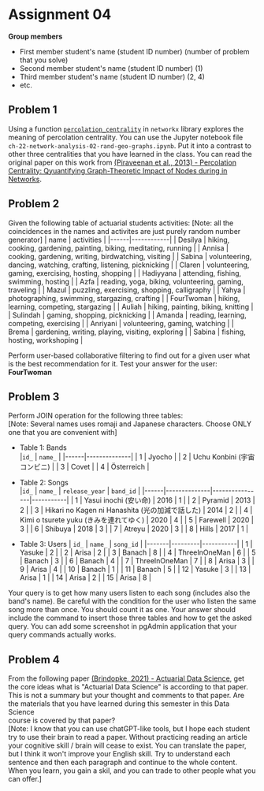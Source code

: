 # Assignment 04

**Group members**
- First member student's name (student ID number) (number of problem that you solve)
- Second member student's name (student ID number) (1)
- Third member student's name (student ID number) (2, 4)
- etc.


## Problem 1
Using a function [`percolation_centrality`](https://networkx.org/documentation/stable/reference/algorithms/generated/networkx.algorithms.centrality.percolation_centrality.html) in `networkx` library explores 
the meaning of percolation centrality. You can use the Jupyter notebook file   
`ch-22-network-analysis-02-rand-geo-graphs.ipynb`. Put it into a contrast to other
three centralities that you have learned in the class.
You can read the original paper on this work from [(Piraveenan et al., 2013) - 
Percolation Centrality: Qyuantifying Graph-Theoretic Impact of Nodes during 
in Networks](https://journals.plos.org/plosone/article?id=10.1371/journal.pone.0053095).


## Problem 2
Given the following table of actuarial students activities:
[Note: all the coincidences in the names and activites are just purely random number generator]
| name | activities |
|------|------------|
| Desilya    | hiking, cooking, gardening, painting, biking, meditating, running |
| Annisa     | cooking, gardening, writing, birdwatching, visiting               |
| Sabina     | volunteering, dancing, watching, crafting, listening, picknicking |
| Claren     | volunteering, gaming, exercising, hosting, shopping |
| Hadiyyana  | attending, fishing, swimming, hosting |
| Azfa       | reading, yoga, biking, volunteering, gaming, traveling |
| Mazul      | puzzling, exercising, shopping, calligraphy |
| Yahya      | photographing, swimming, stargazing, crafting |
| FourTwoman | hiking, learning, competing, stargazing |
| Auliah     | hiking, painting, biking, knitting |
| Sulindah   | gaming, shopping, picknicking |
| Amanda     | reading, learning, competing, exercising |
| Anriyani   | volunteering, gaming, watching |
| Brema      | gardening, writing, playing, visiting, exploring |
| Sabina     | fishing, hosting, workshoping |


Perform user-based collaborative filtering to find out for a given user what 
is the best recommendation for it.
Test your answer for the user: **FourTwoman**

## Problem 3
Perform JOIN operation for the following three tables:    
[Note: Several names uses romaji and Japanese characters. Choose ONLY one that you are convenient with]
- Table 1: Bands    
  |`id_` | `name_`    |
  |------|--------------|
  | 1    | Jyocho       |
  | 2    | Uchu Konbini (宇宙コンビニ) |
  | 3    | Covet        |
  | 4    | Österreich   |

  
- Table 2: Songs   
  |`id_` | `name_`      | `release_year` | `band_id` |
  |------|--------------|----------------|-----------|
  | 1    | Yasui inochi (安い命) | 2016           | 1         |
  | 2    | Pyramid      | 2013           | 2         |
  | 3    | Hikari no Kagen ni Hanashita (光の加減で話した) | 2014 | 2   |
  | 4    | Kimi o tsurete yuku (きみを連れてゆく) | 2020    | 4         |
  | 5    | Farewell     | 2020           | 3         |
  | 6    | Shibuya      | 2018           | 3         |
  | 7    | Atreyu       | 2020           | 3         |
  | 8    | Hills        | 2017           | 1         | 

- Table 3: Users
  | `id_` | `name_` | `song_id` |
  |-------|---------|-----------|
  | 1     | Yasuke        | 2   |
  | 2     | Arisa         | 2   |
  | 3     | Banach        | 8   |
  | 4     | ThreeInOneMan | 6   |
  | 5     | Banach        | 3   |
  | 6     | Banach        | 4   |
  | 7     | ThreeInOneMan | 7   |
  | 8     | Arisa         | 3   |
  | 9     | Arisa         | 4   |
  | 10    | Banach        | 1   |
  | 11    | Banach        | 5   |
  | 12    | Yasuke        | 3   |
  | 13    | Arisa         | 1   |
  | 14    | Arisa         | 2   |
  | 15    | Arisa         | 8   |

Your query is to get how many users listen to each song (includes also 
the band's name). Be careful with the condition for the user who listen 
the same song more than once. You should count it as one.
Your answer should include the command to insert those three tables and how to get the asked query.
You can add some screenshot in pgAdmin application that your query commands actually works.

## Problem 4
From the following paper [(Brindopke, 2021) - Actuarial Data Science](https://drive.google.com/file/d/1xTHlQpnjesKOrUhTgSKdJtepPJBssmKA), 
get the core ideas what is "Actuarial Data Science" is according to that paper. 
This is not a summary but your thought and comments to that paper.
Are the materials that you have learned during this semester in this Data Science  
course is covered by that paper?  
[Note: I know that you can use chatGPT-like tools, but I hope each student
try to use their brain to read a paper. Without practicing reading an article
your cognitive skill / brain will cease to exist. You can translate the paper, 
but I think it won't improve your English skill. Try to understand each sentence
and then each paragraph and continue to the whole content. When you learn, you gain a skil, and you can trade to other people what you can offer.]